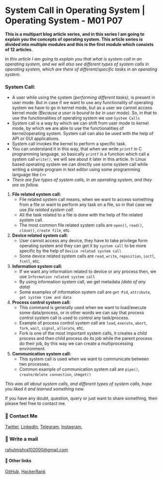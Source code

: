 # System Call in Operating System | Operating System - M01 P07

**This is a multipart blog article series, and in this series I am going to explain you the concepts of operating system. This article series is divided into multiple modules and this is the first module which consists of 12 articles.**

_In this article I am going to explain you that what is system call in an operating system, and we will also see different types of system calls in operating system, which are there of different/specific tasks in an operating system._

### System Call:
- A user while using the system _(performing different tasks)_, is present in user mode. But in case if we want to use any functionality of operating system we have to go in kernel mode, but as a user we cannot access kernel mode _(Because a user is bound to be in user mode)_. So, in that to use the functionalities of operating system we use `System Calls`
- System call is a way by which we can shift from user mode to kernel mode, by which we are able to use the functionalities of kernel/operating system.
System call can also be used with the help of API or GUI applications.
- System call invokes the kernel to perform a specific task.
- You can understand it in this way, that when we write `printf` in C programming language, so basically `printf` is a function which call a system call `write()`, we will see about it later in this article. 
In Linux based operating system we can directly use some system call while writing a simple program in text editor using some programming language like `C++`
- _There are five types of system calls, in an operating system, and they are as follow._

1. **File related system call:**
    - File related system call means, when we want to access something from a file or want to perform any task on a file, so in that case we use _file related system call_.
    - All the task related to a file is done with the help of file related system call.
    - The most common file related system calls are `open()`, `read()`, `close()`, `create file`, etc.
2. **Device related system call:**
    - User cannot access any device, they have to take privilege form operating system and they can get it by `system call` to be more specific by the help of `Device related system call`
    - Some device related system calls are `read`, `write`, `reposition`, `ioctl`, `fcntl`, etc.
3. **Information system call:**
    - If we want any information related to device or any process then, we use `Information related system call`
    - By using information system call, we get metadata _(data of any data)_
    - Some examples of information system call are `get Pid`, `attribute`, `get system time and data`
4. **Process control system call:**
    - This command is generally used when we want to load/execute some data/process, or in other words we can say that process control system call is used to control any task/process.
    - Example of process control system call are `load`, `execute`, `abort`, `fork`, `wait`, `signal`, `allocate`, etc.
    - Fork is one of the most important system calls, it creates a child process and then child process do its job while the parent process do their job, by this way we can create a multiprocessing environment.
5. **Communication system call:**
    - This system call is used when we want to communicate between two processes.
    - Common example of communication system call are `pipe()`, `create/delete connection`, `shmget()`

_This was all about system calls, and different types of system calls, hope you liked it and learned something new._

If you have any doubt, question, query or just want to share something, then please feel free to contact me.  

### 📱 Contact Me

[Twitter](https://twitter.com/r_mishra10),
[LinkedIn](https://www.linkedin.com/in/rahul-mishra-66210b185),
[Telegram](https://t.me/rahul_mishra10),
[Instagram](https://www.instagram.com/rahul_mishra10/?hl=en),

### 📧 Write a mail
<rahulmishra102000@gmail.com>

#### 🚀 Other links

[GitHub](https://github.com/rahulMishra05),
[HackerRank](https://www.hackerrank.com/rahulmishra10201)